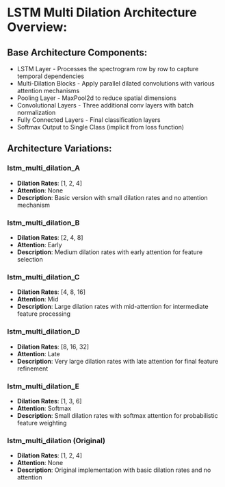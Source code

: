 # LSTM Multi Dilation Architecture Overview:

## Base Architecture Components:
- LSTM Layer - Processes the spectrogram row by row to capture temporal dependencies
- Multi-Dilation Blocks - Apply parallel dilated convolutions with various attention mechanisms
- Pooling Layer - MaxPool2d to reduce spatial dimensions
- Convolutional Layers - Three additional conv layers with batch normalization
- Fully Connected Layers - Final classification layers
- Softmax Output to Single Class (implicit from loss function)

## Architecture Variations:

### lstm_multi_dilation_A
- **Dilation Rates**: [1, 2, 4]
- **Attention**: None
- **Description**: Basic version with small dilation rates and no attention mechanism

### lstm_multi_dilation_B
- **Dilation Rates**: [2, 4, 8]
- **Attention**: Early
- **Description**: Medium dilation rates with early attention for feature selection

### lstm_multi_dilation_C
- **Dilation Rates**: [4, 8, 16]
- **Attention**: Mid
- **Description**: Large dilation rates with mid-attention for intermediate feature processing

### lstm_multi_dilation_D
- **Dilation Rates**: [8, 16, 32]
- **Attention**: Late
- **Description**: Very large dilation rates with late attention for final feature refinement

### lstm_multi_dilation_E
- **Dilation Rates**: [1, 3, 6]
- **Attention**: Softmax
- **Description**: Small dilation rates with softmax attention for probabilistic feature weighting

### lstm_multi_dilation (Original)
- **Dilation Rates**: [1, 2, 4]
- **Attention**: None
- **Description**: Original implementation with basic dilation rates and no attention